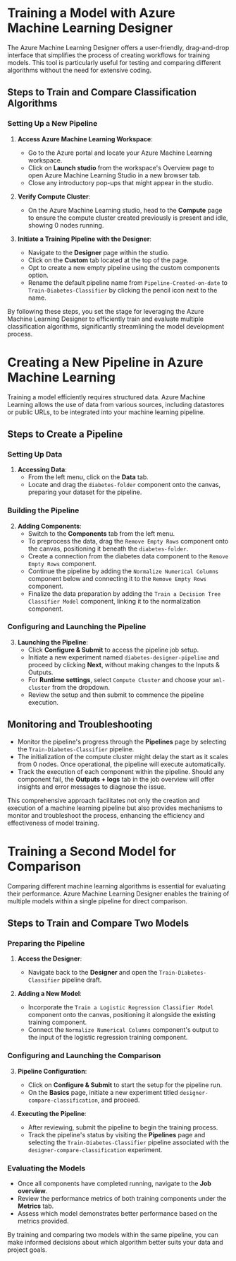 # Training a Model with Azure Machine Learning Designer

The Azure Machine Learning Designer offers a user-friendly, drag-and-drop interface that simplifies the process of creating workflows for training models. This tool is particularly useful for testing and comparing different algorithms without the need for extensive coding.

## Steps to Train and Compare Classification Algorithms

### Setting Up a New Pipeline

1. **Access Azure Machine Learning Workspace**:
   - Go to the Azure portal and locate your Azure Machine Learning workspace.
   - Click on **Launch studio** from the workspace's Overview page to open Azure Machine Learning Studio in a new browser tab.
   - Close any introductory pop-ups that might appear in the studio.

2. **Verify Compute Cluster**:
   - On the Azure Machine Learning studio, head to the **Compute** page to ensure the compute cluster created previously is present and idle, showing 0 nodes running.

3. **Initiate a Training Pipeline with the Designer**:
   - Navigate to the **Designer** page within the studio.
   - Click on the **Custom** tab located at the top of the page.
   - Opt to create a new empty pipeline using the custom components option.
   - Rename the default pipeline name from `Pipeline-Created-on-date` to `Train-Diabetes-Classifier` by clicking the pencil icon next to the name.

By following these steps, you set the stage for leveraging the Azure Machine Learning Designer to efficiently train and evaluate multiple classification algorithms, significantly streamlining the model development process.

# Creating a New Pipeline in Azure Machine Learning

Training a model efficiently requires structured data. Azure Machine Learning allows the use of data from various sources, including datastores or public URLs, to be integrated into your machine learning pipeline.

## Steps to Create a Pipeline

### Setting Up Data

1. **Accessing Data**:
   - From the left menu, click on the **Data** tab.
   - Locate and drag the `diabetes-folder` component onto the canvas, preparing your dataset for the pipeline.

### Building the Pipeline

2. **Adding Components**:
   - Switch to the **Components** tab from the left menu.
   - To preprocess the data, drag the `Remove Empty Rows` component onto the canvas, positioning it beneath the `diabetes-folder`.
   - Create a connection from the diabetes data component to the `Remove Empty Rows` component.
   - Continue the pipeline by adding the `Normalize Numerical Columns` component below and connecting it to the `Remove Empty Rows` component.
   - Finalize the data preparation by adding the `Train a Decision Tree Classifier Model` component, linking it to the normalization component.

### Configuring and Launching the Pipeline

3. **Launching the Pipeline**:
   - Click **Configure & Submit** to access the pipeline job setup.
   - Initiate a new experiment named `diabetes-designer-pipeline` and proceed by clicking **Next**, without making changes to the Inputs & Outputs.
   - For **Runtime settings**, select `Compute Cluster` and choose your `aml-cluster` from the dropdown.
   - Review the setup and then submit to commence the pipeline execution.

## Monitoring and Troubleshooting

- Monitor the pipeline's progress through the **Pipelines** page by selecting the `Train-Diabetes-Classifier` pipeline.
- The initialization of the compute cluster might delay the start as it scales from 0 nodes. Once operational, the pipeline will execute automatically.
- Track the execution of each component within the pipeline. Should any component fail, the **Outputs + logs** tab in the job overview will offer insights and error messages to diagnose the issue.

This comprehensive approach facilitates not only the creation and execution of a machine learning pipeline but also provides mechanisms to monitor and troubleshoot the process, enhancing the efficiency and effectiveness of model training.

# Training a Second Model for Comparison

Comparing different machine learning algorithms is essential for evaluating their performance. Azure Machine Learning Designer enables the training of multiple models within a single pipeline for direct comparison.

## Steps to Train and Compare Two Models

### Preparing the Pipeline

1. **Access the Designer**:
   - Navigate back to the **Designer** and open the `Train-Diabetes-Classifier` pipeline draft.

2. **Adding a New Model**:
   - Incorporate the `Train a Logistic Regression Classifier Model` component onto the canvas, positioning it alongside the existing training component.
   - Connect the `Normalize Numerical Columns` component's output to the input of the logistic regression training component.

### Configuring and Launching the Comparison

3. **Pipeline Configuration**:
   - Click on **Configure & Submit** to start the setup for the pipeline run.
   - On the **Basics** page, initiate a new experiment titled `designer-compare-classification`, and proceed.

4. **Executing the Pipeline**:
   - After reviewing, submit the pipeline to begin the training process.
   - Track the pipeline's status by visiting the **Pipelines** page and selecting the `Train-Diabetes-Classifier` pipeline associated with the `designer-compare-classification` experiment.

### Evaluating the Models

- Once all components have completed running, navigate to the **Job overview**.
- Review the performance metrics of both training components under the **Metrics** tab.
- Assess which model demonstrates better performance based on the metrics provided.

By training and comparing two models within the same pipeline, you can make informed decisions about which algorithm better suits your data and project goals.
